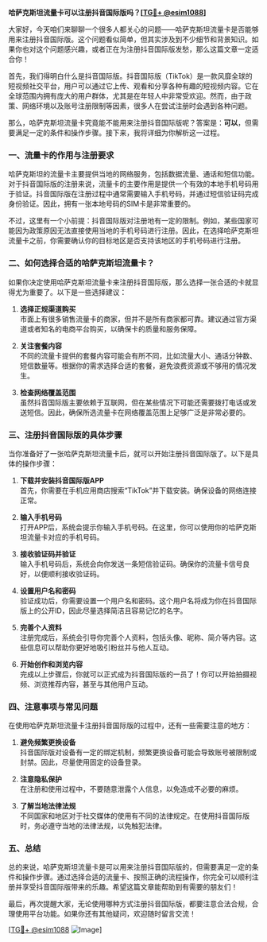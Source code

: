 **哈萨克斯坦流量卡可以注册抖音国际版吗？[[TG💪+ @esim1088](https://t.me/s/esim1088)]**

大家好，今天咱们来聊聊一个很多人都关心的问题——哈萨克斯坦流量卡是否能够用来注册抖音国际版。这个问题看似简单，但其实涉及到不少细节和背景知识。如果你也对这个问题感兴趣，或者正在为注册抖音国际版发愁，那么这篇文章一定适合你！

首先，我们得明白什么是抖音国际版。抖音国际版（TikTok）是一款风靡全球的短视频社交平台，用户可以通过它上传、观看和分享各种有趣的短视频内容。它在全球范围内拥有庞大的用户群体，尤其是在年轻人中非常受欢迎。然而，由于政策、网络环境以及账号注册限制等因素，很多人在尝试注册时会遇到各种问题。

那么，哈萨克斯坦流量卡究竟能不能用来注册抖音国际版呢？答案是：**可以**，但需要满足一定的条件和操作步骤。接下来，我将详细为你解析这一过程。

### **一、流量卡的作用与注册要求**

哈萨克斯坦的流量卡主要提供当地的网络服务，包括数据流量、通话和短信功能。对于抖音国际版的注册来说，流量卡的主要作用是提供一个有效的本地手机号码用于验证。抖音国际版在注册过程中通常需要输入手机号码，并通过短信验证码完成身份验证。因此，拥有一张本地号码的SIM卡是非常重要的。

不过，这里有一个小前提：抖音国际版对注册地有一定的限制。例如，某些国家可能因为政策原因无法直接使用当地的手机号码进行注册。因此，在选择哈萨克斯坦流量卡之前，你需要确认你的目标地区是否支持该地区的手机号码进行注册。

### **二、如何选择合适的哈萨克斯坦流量卡？**

如果你决定使用哈萨克斯坦流量卡来注册抖音国际版，那么选择一张合适的卡就显得尤为重要了。以下是一些选择建议：

1. **选择正规渠道购买**  
   市面上有很多销售流量卡的商家，但并不是所有商家都可靠。建议通过官方渠道或者知名的电商平台购买，以确保卡的质量和服务保障。

2. **关注套餐内容**  
   不同的流量卡提供的套餐内容可能会有所不同，比如流量大小、通话分钟数、短信数量等。根据你的需求选择合适的套餐，避免浪费资源或不够用的情况发生。

3. **检查网络覆盖范围**  
   虽然抖音国际版主要依赖于互联网，但在某些情况下可能还需要拨打电话或发送短信。因此，确保所选流量卡在网络覆盖范围上足够广泛是非常必要的。

### **三、注册抖音国际版的具体步骤**

当你准备好了一张哈萨克斯坦流量卡后，就可以开始注册抖音国际版了。以下是具体的操作步骤：

1. **下载并安装抖音国际版APP**  
   首先，你需要在手机应用商店搜索“TikTok”并下载安装。确保设备的网络连接正常。

2. **输入手机号码**  
   打开APP后，系统会提示你输入手机号码。在这里，你可以使用你的哈萨克斯坦流量卡对应的手机号码。

3. **接收验证码并验证**  
   输入手机号码后，系统会向你发送一条短信验证码。确保你的流量卡信号良好，以便顺利接收验证码。

4. **设置用户名和密码**  
   验证成功后，你需要设置一个用户名和密码。这个用户名将成为你在抖音国际版上的公开ID，因此尽量选择简洁且容易记忆的名字。

5. **完善个人资料**  
   注册完成后，系统会引导你完善个人资料，包括头像、昵称、简介等内容。这些信息可以帮助你更好地吸引粉丝并与他人互动。

6. **开始创作和浏览内容**  
   完成以上步骤后，你就可以正式成为抖音国际版的一员了！你可以开始拍摄视频、浏览推荐内容，甚至与其他用户互动。

### **四、注意事项与常见问题**

在使用哈萨克斯坦流量卡注册抖音国际版的过程中，还有一些需要注意的地方：

1. **避免频繁更换设备**  
   抖音国际版对设备有一定的绑定机制，频繁更换设备可能会导致账号被限制或封禁。因此，尽量使用固定的设备登录。

2. **注意隐私保护**  
   在注册和使用过程中，不要随意泄露个人信息，以免造成不必要的麻烦。

3. **了解当地法律法规**  
   不同国家和地区对于社交媒体的使用有不同的法律规定。在使用抖音国际版时，务必遵守当地的法律法规，以免触犯法律。

### **五、总结**

总的来说，哈萨克斯坦流量卡是可以用来注册抖音国际版的，但需要满足一定的条件和操作步骤。通过选择合适的流量卡、按照正确的流程操作，你完全可以顺利注册并享受抖音国际版带来的乐趣。希望这篇文章能帮助到有需要的朋友们！

最后，再次提醒大家，无论使用哪种方式注册抖音国际版，都要注意合法合规，合理使用平台功能。如果你还有其他疑问，欢迎随时留言交流！

[[TG💪+ @esim1088](https://t.me/s/esim1088) ![Image](https://i.postimg.cc/4NQfJmqS/Snipaste-2025-05-13-00-14-12.png)]